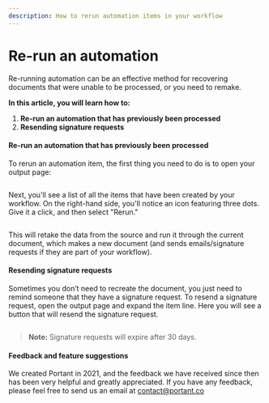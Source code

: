 ```yaml
---
description: How to rerun automation items in your workflow
---
```


# Re-run an automation

Re-running automation can be an effective method for recovering documents that were unable to be processed, or you need to remake.

**In this article, you will learn how to:**

1. **Re-run an automation that has previously been processed**
2. **Resending signature requests**

#### **Re-run an automation that has previously been processed**

To rerun an automation item, the first thing you need to do is to open your output page:

<figure><img src="https://assets-global.website-files.com/5f3b57b5405f8bd0f98b5e14/65170b3f224a405f4f582a56_9emjt0NwMMWcrEwg09zeniBCXsfG51RuJ8syxJ7WesQJtoGX3OLCVXu9izBjpPGosRV-sPDzE0nGfHpIo4wT2fDrFBnCLkGBxcfgG-V2C4_dOwOcVH9fhv7d9SitNsyzZUiu2n5WehQuPD7wDu7o_G4.png" alt=""><figcaption></figcaption></figure>

Next, you'll see a list of all the items that have been created by your workflow. On the right-hand side, you'll notice an icon featuring three dots. Give it a click, and then select "Rerun."

<figure><img src="https://assets-global.website-files.com/5f3b57b5405f8bd0f98b5e14/65170b3f98371a9a4d77e43a_CvvxrlEOHTEDP3TFG3YSqsYEKFnWKAar8EQWysaJjJGnrKZwZ2Kh2UAAlE51DSrN-bJfgDKd1cMmW9h3h71rRe_ahJEkx9Afh2xqurbPTYxYD7Io_nXtWOqUBVAOwjXnQrpzKoWFVypMGXp8ThJe6y4.png" alt=""><figcaption></figcaption></figure>

This will retake the data from the source and run it through the current document, which makes a new document (and sends emails/signature requests if they are part of your workflow).

#### **Resending signature requests**

Sometimes you don’t need to recreate the document, you just need to remind someone that they have a signature request. To resend a signature request, open the output page and expand the item line. Here you will see a button that will resend the signature request.&#x20;

<figure><img src="https://assets-global.website-files.com/5f3b57b5405f8bd0f98b5e14/65170b3fcdcfc63a4b1ecb5e_Xqr5Q7fiAoBF7zgBuFwEETvSaiMyRKD7bjSQzUYKIswqLrx_3s_c-kHdC6hBWkIJ9BekPxjTHcDmS_qAMyB3aR6aW6LloxcVOCzIHvkCRAh9niZ-AtE9RWzFbyqhvtZCO6gyhx_IBxlUSJquo0QWiEQ.png" alt=""><figcaption></figcaption></figure>

> **Note:** Signature requests will expire after 30 days.

#### ‍**Feedback and feature suggestions**

We created Portant in 2021, and the feedback we have received since then has been very helpful and greatly appreciated. If you have any feedback, please feel free to send us an email at contact@portant.co
